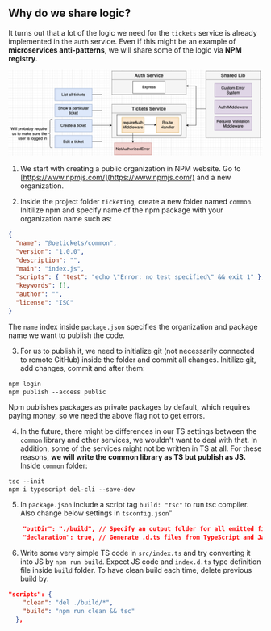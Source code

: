 ## Why do we share logic?

It turns out that a lot of the logic we need for the `tickets` service is already implemented in the `auth` service. Even if this might be an example of **microservices anti-patterns**, we will share some of the logic via **NPM registry**.

<p>
<img src="../images/67-code-sharing-1.png" alt="drawing" width=800"/>
</p>

1. We start with creating a public organization in NPM website. Go to [https://www.npmjs.com/](https://www.npmjs.com/) and a new organization.

2. Inside the project folder `ticketing`, create a new folder named `common`. Initilize npm and specify name of the npm package with your organization name such as:

```json
{
  "name": "@oetickets/common",
  "version": "1.0.0",
  "description": "",
  "main": "index.js",
  "scripts": { "test": "echo \"Error: no test specified\" && exit 1" },
  "keywords": [],
  "author": "",
  "license": "ISC"
}
```

The `name` index inside `package.json` specifies the organization and package name we want to publish the code.

3. For us to publish it, we need to initialize git (not necessarily connected to remote GitHub) inside the folder and commit all changes. Initilize git, add changes, commit and after them:

```shell
npm login
npm publish --access public
```

Npm publishes packages as private packages by default, which requires paying money, so we need the above flag not to get errors.

4. In the future, there might be differences in our TS settings between the `common` library and other services, we wouldn't want to deal with that. In addition, some of the services might not be written in TS at all. For these reasons, **we will write the common library as TS but publish as JS.** Inside `common` folder:

```shell
tsc --init
npm i typescript del-cli --save-dev
```

5. In `package.json` include a script tag `build: "tsc"` to run tsc compiler. Also change below settings in `tsconfig.json`"

```json
    "outDir": "./build", // Specify an output folder for all emitted files.
    "declaration": true, // Generate .d.ts files from TypeScript and JavaScript files in your project.
```

6. Write some very simple TS code in `src/index.ts` and try converting it into JS by `npm run build`. Expect JS code and `index.d.ts` type definition file inside `build` folder. To have clean build each time, delete previous build by:

```json
"scripts": {
    "clean": "del ./build/*",
    "build": "npm run clean && tsc"
  },
```
